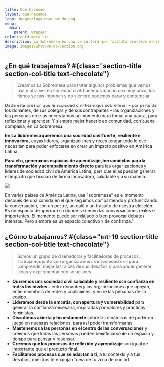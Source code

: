 ```yaml
---
title: Qué hacemos
layout: que-hacemos
logo: images/logo-what-we-do.png
menu:
  main:
    parent: wrapper
color: gold-metallic
description: La Sobremesa es una consultora que facilita procesos de reflexión y aprendizaje para sociedad civil en América Latina, dando acompañamientos, facilitando espacios y compartiendo herramientas.
image: images/what-we-do-section.png
---
```


## ¿En qué trabajamos? #{class="section-title section-col-title text-chocolate"}

> Creamos La Sobremesa para tratar algunos problemas que vemos una y otra vez en sociedad civil: hacemos mucho con muy poco, los ritmos se nos imponen y no siempre podemos parar y contemplar.

Dada esta presión que la sociedad civil tiene que sobrellevar – por parte de los donantes, de sus colegas y de sus contrapartes – las organizaciones y las personas en ellas necesitamos un momento para tomar una pausa, para reflexionar y aprender. Y siempre mejor hacerlo en comunidad, con buena compañía, en La Sobremesa.

**En La Sobremesa queremos una sociedad civil fuerte, resiliente e innovadora,** cuyas líderes, organizaciones y redes tengan todo lo que necesitan para poder enfocarse en crear un impacto positivo en América Latina.

**Para ello, generamos espacios de aprendizaje, herramientas para la transformación y acompañamiento directo** para las organizaciones y líderes de sociedad civil de América Latina, para que ellas puedan generar el impacto que buscan de forma innovadora, saludable y a su manera.

![](/images/why-la-sobremesa-es.svg)

En varios países de América Latina, una "sobremesa" es el momento después de una comida en el que seguimos compartiendo y profundizando la conversación, con un postre, un café o un traguito de nuestra elección. Es un espacio de apertura en donde se tienen las conversaciones reales e importantes. El momento puede ser relajado o bien provocar debates intensos. Pero siempre es un espacio colectivo y de confianza."

## ¿Cómo trabajamos? #{class="mt-16 section-title section-col-title text-chocolate"}

> Somos un grupo de diseñadoras y facilitadoras de procesos. Trabajamos junto con organizaciones de sociedad civil para comprender mejor las raíces de sus desafíos y para poder generar ideas y experimentar con soluciones.

- **Queremos una sociedad civil saludable y resiliente con confianza en todos los niveles -** entre donantes y las organizaciones que apoyan, entre miembros de redes y coaliciones, y entre las personas de un equipo.
- **Lideramos desde la empatía, con apertura y vulnerabilidad** para generar la confianza necesaria, inspiradas por valores y prácticas feministas.
- **Discutimos abierta y honestamente** sobre las dinámicas de poder en juego en nuestras relaciones, para así poder transformarlas.
- **Mantenemos a las personas en el centro de las conversaciones** y creemos que todas las personas pueden beneficiarse de un espacio y tiempo para pensar y repensar.
- **Creemos que los procesos de reflexión y aprendizaje** son igual de importante que el producto final.
- **Facilitamos procesos que se adaptan a ti**, a tu contexto y a tus desafíos, mientras te empujan fuera de tu zona de confort.